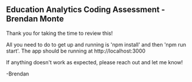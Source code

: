## Education Analytics Coding Assessment - Brendan Monte

Thank you for taking the time to review this!

All you need to do to get up and running is 'npm install' and then 'npm run start'. The app should be running at http://localhost:3000

If anything doesn't work as expected, please reach out and let me know!

-Brendan
